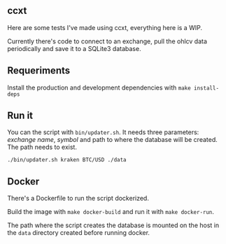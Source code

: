 ## ccxt

Here are some tests I've made using ccxt, everything here is a WIP.

Currently there's code to connect to an exchange, pull the ohlcv data periodically and save it to a SQLite3 database.


## Requeriments

Install the production and development dependencies with `make install-deps`

## Run it

You can the script with `bin/updater.sh`. It needs three parameters: *exchange name*, *symbol* and path to where the database will be created. The path needs to exist.

```
./bin/updater.sh kraken BTC/USD ./data
```

## Docker

There's a Dockerfile to run the script dockerized.

Build the image with `make docker-build` and run it with `make docker-run`.

The path where the script creates the database is mounted on the host in the `data` directory created before running docker.
